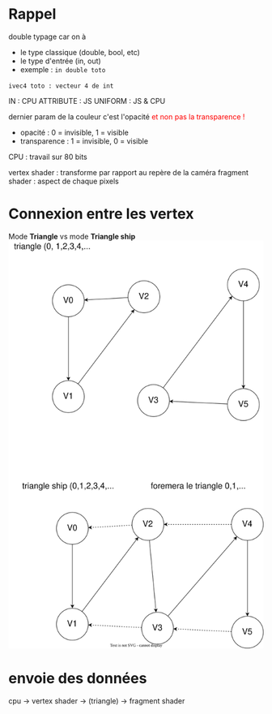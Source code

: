 # Rappel

double typage car on à
- le type classique (double, bool, etc)
- le type d'entrée (in, out)
- exemple : `in double toto`

`ivec4 toto : vecteur 4 de int`


IN : CPU
ATTRIBUTE : JS
UNIFORM : JS & CPU

dernier param de la couleur c'est l'opacité <span style="color: red">et non pas la transparence !</span> 
- opacité : 0 = invisible, 1 = visible
- transparence : 1 = invisible, 0 = visible




CPU : travail sur 80 bits

vertex shader : transforme par rapport au repère de la caméra
fragment shader : aspect de chaque pixels



# Connexion entre les vertex
Mode **Triangle** vs mode **Triangle ship**
![](export/connection%20triangle.drawio.svg)

# envoie des données
cpu -> vertex shader -> (triangle) -> fragment shader


